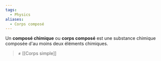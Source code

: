 ```yaml
---
tags:
  - Physics
aliases:
  - Corps composé
---
```

Un **composé chimique** ou **corps composé** est une substance chimique composée d'au moins deux éléments chimiques.

> ≠ [[Corps simple]]